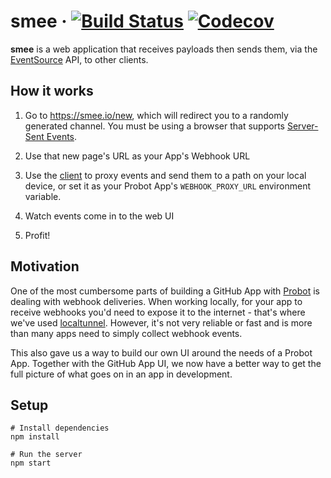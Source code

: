 # smee &middot; [![Build Status](https://img.shields.io/travis/probot/webhooks/master.svg)](https://travis-ci.org/probot/webhooks) [![Codecov](https://img.shields.io/codecov/c/github/probot/webhooks.svg)](https://codecov.io/gh/probot/webhooks/)

**smee** is a web application that receives payloads then sends them, via the [EventSource](https://developer.mozilla.org/en-US/docs/Web/API/EventSource) API, to other clients.

## How it works

1. Go to https://smee.io/new, which will redirect you to a randomly generated channel. You must be using a browser that supports [Server-Sent Events](https://developer.mozilla.org/en-US/docs/Web/API/Server-sent_events/Using_server-sent_events).

1. Use that new page's URL as your App's Webhook URL

1. Use the [client](./client) to proxy events and send them to a path on your local device, or set it as your Probot App's `WEBHOOK_PROXY_URL` environment variable.

1. Watch events come in to the web UI

1. Profit!

## Motivation

One of the most cumbersome parts of building a GitHub App with [Probot](https://probot.github.io) is dealing with webhook deliveries. When working locally, for your app to receive webhooks you'd need to expose it to the internet - that's where we've used [localtunnel](https://localtunnel.me). However, it's not very reliable or fast and is more than many apps need to simply collect webhook events.

This also gave us a way to build our own UI around the needs of a Probot App. Together with the GitHub App UI, we now have a better way to get the full picture of what goes on in an app in development.

## Setup

```
# Install dependencies
npm install

# Run the server
npm start
```
